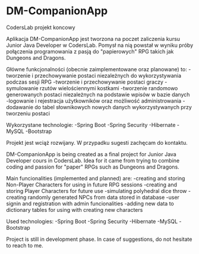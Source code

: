 # DM-CompanionApp
CodersLab projekt koncowy

Aplikacja DM-CompanionApp jest tworzona na poczet zaliczenia kursu Junior Java Developer w CodersLab.
Pomysł na nią powstał w wyniku próby połączenia programowania z pasją do "papierowych" RPG takich jak Dungeons and Dragons.

Główne funkcjonalności (obecnie zaimplementowane oraz planowane) to: 
-tworzenie i przechowywanie postaci niezależnych do wykorzystywania podczas sesji RPG
-tworzenie i przechowywanie postaci graczy
-symulowanie rzutów wielościennymi kostkami
-tworzenie randomowo generowanych postaci niezależnych na podstawie wpisów w bazie danych
-logowanie i rejestracja użytkowników oraz możliwość administrowania
-dodawanie do tabel słownikowych nowych danych wykorzystywanych przy tworzeniu postaci

Wykorzystane technologie:
-Spring Boot
-Spring Security
-Hibernate
-MySQL
-Bootstrap

Projekt jest wciąż rozwijany. W przypadku sugesti zachęcam do kontaktu.

DM-CompanionApp is being created as a final project for Junior Java Developer cours in CodersLab.
Idea for it came from trying to combine coding and passion for "paper" RPGs such as Dungeons and Dragons.

Main funcionalities (implemented and planned) are:
-creating and storing Non-Player Characters for using in future RPG sessions
-creating and storing Player Characters for future use
-simulating polyhedral dice throw
-creating randomly generated NPCs from data stored in database
-user signin and registration with admin funcionalities
-adding new data to dictionary tables for using with creating new characters

Used technologies:
-Spring Boot
-Spring Security
-Hibernate
-MySQL
-Bootstrap

Project is still in development phase. In case of suggestions, do not hesitate to reach to me.
